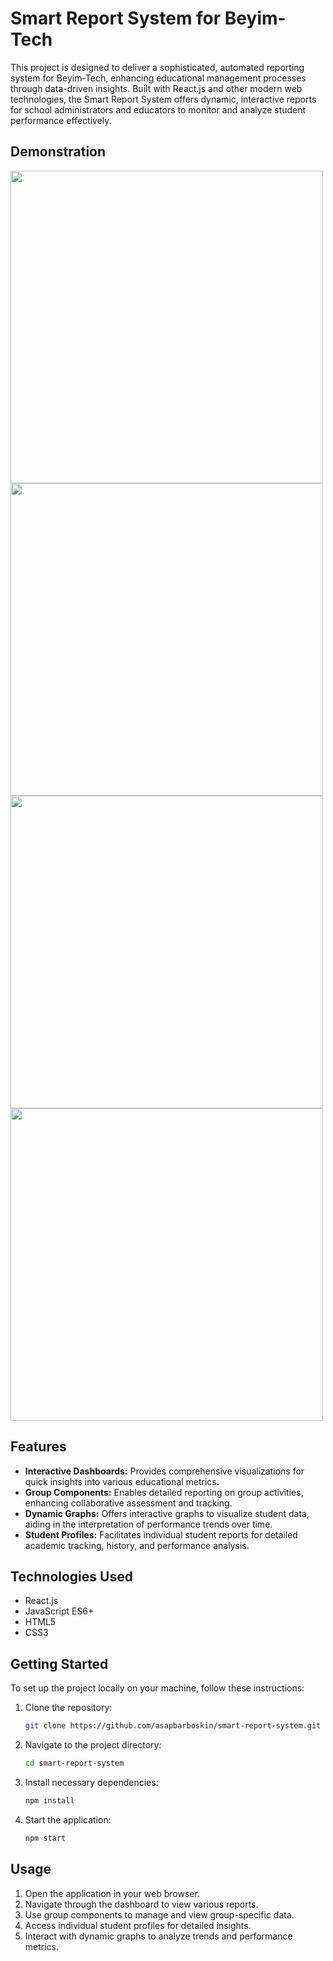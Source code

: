 
# Smart Report System for Beyim-Tech

This project is designed to deliver a sophisticated, automated reporting system for Beyim-Tech, enhancing educational management processes through data-driven insights. Built with React.js and other modern web technologies, the Smart Report System offers dynamic, interactive reports for school administrators and educators to monitor and analyze student performance effectively.

## Demonstration
<!-- Replace these placeholder links with actual links to your project screenshots or live demo if available -->
<img src="https://github.com/asapbarboskin/reporting-system/assets/108778975/14f5cd6c-8238-433d-918d-3ccb683a6f9c" width="500">
<img src="https://github.com/asapbarboskin/reporting-system/assets/108778975/4d34e074-5d8c-4ea1-b34d-292a3f0eb009" width="500">
<img src="https://github.com/asapbarboskin/reporting-system/assets/108778975/54e6de56-32b0-452b-a4a8-7d3f7f6dd75e" width="500">
<img src="https://github.com/asapbarboskin/reporting-system/assets/108778975/1cda1aed-5bd2-4257-94cc-50f00530d475]" width="500">


## Features

- **Interactive Dashboards:** Provides comprehensive visualizations for quick insights into various educational metrics.
- **Group Components:** Enables detailed reporting on group activities, enhancing collaborative assessment and tracking.
- **Dynamic Graphs:** Offers interactive graphs to visualize student data, aiding in the interpretation of performance trends over time.
- **Student Profiles:** Facilitates individual student reports for detailed academic tracking, history, and performance analysis.

## Technologies Used

- React.js
- JavaScript ES6+
- HTML5
- CSS3

## Getting Started

To set up the project locally on your machine, follow these instructions:

1. Clone the repository:
   ```bash
   git clone https://github.com/asapbarboskin/smart-report-system.git
   ```
2. Navigate to the project directory:
   ```bash
   cd smart-report-system
   ```
3. Install necessary dependencies:
   ```bash
   npm install
   ```
4. Start the application:
   ```bash
   npm start
   ```

## Usage

1. Open the application in your web browser.
2. Navigate through the dashboard to view various reports.
3. Use group components to manage and view group-specific data.
4. Access individual student profiles for detailed insights.
5. Interact with dynamic graphs to analyze trends and performance metrics.
